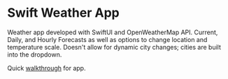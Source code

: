 # Swift Weather App

Weather app developed with SwiftUI and OpenWeatherMap API. Current, Daily, and Hourly Forecasts as well as options to change location and temperature scale. 
Doesn't allow for dynamic city changes; cities are built into the dropdown.

Quick [walkthrough](https://imgur.com/a/Tmk8SRa) for app.

